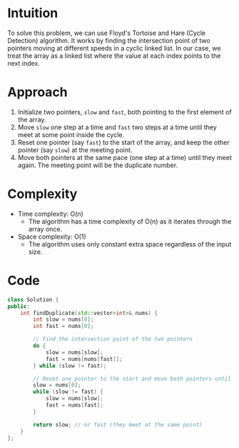 # Intuition
To solve this problem, we can use Floyd's Tortoise and Hare (Cycle Detection) algorithm. It works by finding the intersection point of two pointers moving at different speeds in a cyclic linked list. In our case, we treat the array as a linked list where the value at each index points to the next index.

# Approach
1. Initialize two pointers, `slow` and `fast`, both pointing to the first element of the array.
2. Move `slow` one step at a time and `fast` two steps at a time until they meet at some point inside the cycle.
3. Reset one pointer (say `fast`) to the start of the array, and keep the other pointer (say `slow`) at the meeting point.
4. Move both pointers at the same pace (one step at a time) until they meet again. The meeting point will be the duplicate number.

# Complexity
- Time complexity: O(n)
  - The algorithm has a time complexity of O(n) as it iterates through the array once.
- Space complexity: O(1)
  - The algorithm uses only constant extra space regardless of the input size.

# Code
```cpp
class Solution {
public:
    int findDuplicate(std::vector<int>& nums) {
        int slow = nums[0];
        int fast = nums[0];

        // Find the intersection point of the two pointers
        do {
            slow = nums[slow];
            fast = nums[nums[fast]];
        } while (slow != fast);

        // Reset one pointer to the start and move both pointers until they meet again
        slow = nums[0];
        while (slow != fast) {
            slow = nums[slow];
            fast = nums[fast];
        }

        return slow; // or fast (they meet at the same point)
    }
};
